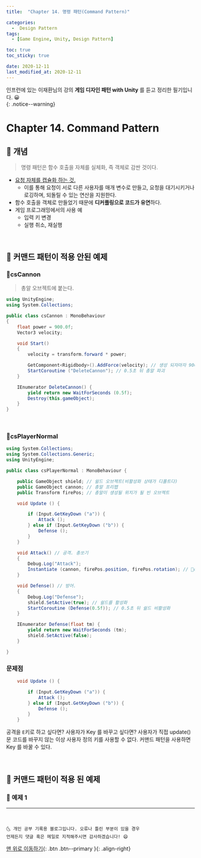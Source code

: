 ```yaml
---
title:  "Chapter 14. 명령 패턴(Command Pattern)" 

categories:
  -  Design Pattern
tags:
  - [Game Engine, Unity, Design Pattern]

toc: true
toc_sticky: true

date: 2020-12-11
last_modified_at: 2020-12-11
---
```


인프런에 있는 이재환님의 강의 **게임 디자인 패턴 with Unity** 를 듣고 정리한 필기입니다. 😀  
{: .notice--warning}

# Chapter 14. Command Pattern

## 🔔 개념

> 명령 패턴은 함수 호출을 자체를 실체화, 즉 객체로 감싼 것이다.

- <u>요청 자체를 캡슐화 하는 것.</u>
  - 이를 통해 요청이 서로 다른 사용자를 매개 변수로 만들고, 요청을 대기시키거나 로깅하며, 되돌릴 수 있는 연산을 지원한다.
- 함수 호출을 객체로 만들었기 때문에 **디커플링으로 코드가 유연**하다.
- 게임 프로그래밍에서의 사용 예
  - 입력 키 변경
  - 실행 취소, 재실행

<br>

## 🔔 커맨드 패턴이 적용 안된 예제

### 📜csCannon

> 총알 오브젝트에 붙는다.

```c#
using UnityEngine;
using System.Collections;

public class csCannon : MonoBehaviour 
{
	float power = 900.0f;
	Vector3 velocity;

	void Start() 
	{
		velocity = transform.forward * power;

		GetComponent<Rigidbody>().AddForce(velocity); // 생성 되자마자 900 크기의 속도로 발사 됨
		StartCoroutine ("DeleteCannon"); // 0.5초 뒤 총알 파괴
	}

	IEnumerator DeleteCannon() {
		yield return new WaitForSeconds (0.5f); 
		Destroy(this.gameObject);
	}
}
```

<br>

### 📜csPlayerNormal

```c#
using System.Collections;
using System.Collections.Generic;
using UnityEngine;

public class csPlayerNormal : MonoBehaviour {

	public GameObject shield; // 쉴드 오브젝트(비활성화 상태가 디폴트다)
	public GameObject cannon; // 총알 프리팹
	public Transform firePos; // 총알이 생성될 위치가 될 빈 오브젝트

	void Update () {

		if (Input.GetKeyDown ("a")) {
			Attack ();  
		} else if (Input.GetKeyDown ("b")) {
			Defense ();
		}
	}

	void Attack() // 공격. 총쏘기
	{
		Debug.Log("Attack");
		Instantiate (cannon, firePos.position, firePos.rotation); // 📜csCannon 의 Start()가 실행되며 총알 생성되고 날라가고 0.5초뒤 파괴
	}

	void Defense() // 방어. 
	{
		Debug.Log("Defense");
		shield.SetActive(true); // 쉴드를 활성화
		StartCoroutine (Defense(0.5f)); // 0.5초 뒤 쉴드 비활성화
	}

	IEnumerator Defense(float tm) {
		yield return new WaitForSeconds (tm);
		shield.SetActive(false);
	}

}
```

### 문제점

```c#
	void Update () {

		if (Input.GetKeyDown ("a")) {
			Attack ();  
		} else if (Input.GetKeyDown ("b")) {
			Defense ();
		}
	}
```

공격을 `E`키로 하고 싶다면? 사용자가 Key 를 바꾸고 싶다면? 사용자가 직접 update() 문 코드를 바꾸지 않는 이상 사용자 정의 키를 사용할 수 없다. 커맨드 패턴을 사용하면 Key 를 바꿀 수 있다.

<br>

## 🔔 커맨드 패턴이 적용 된 예제

### 🌼 예제 1

***
<br>

    🌜 개인 공부 기록용 블로그입니다. 오류나 틀린 부분이 있을 경우 
    언제든지 댓글 혹은 메일로 지적해주시면 감사하겠습니다! 😄

[맨 위로 이동하기](#){: .btn .btn--primary }{: .align-right}